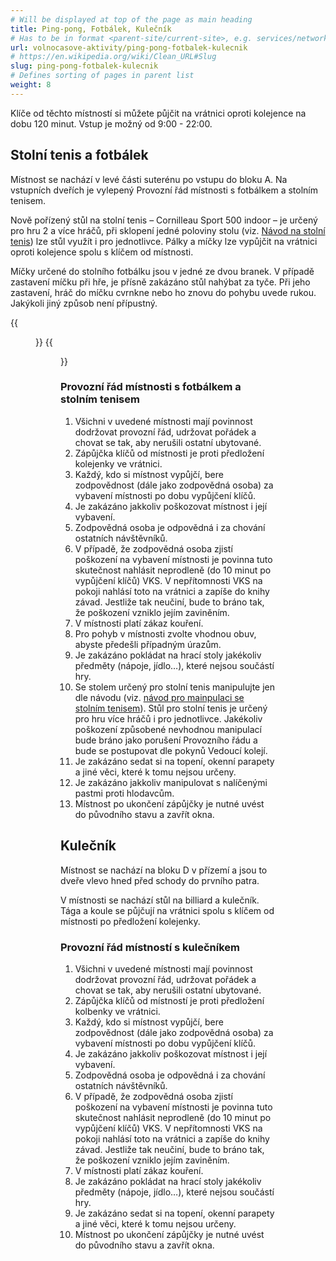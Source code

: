 ```yaml
---
# Will be displayed at top of the page as main heading
title: Ping-pong, Fotbálek, Kulečník
# Has to be in format <parent-site/current-site>, e.g. services/network (notice missing slash at the beginning)
url: volnocasove-aktivity/ping-pong-fotbalek-kulecnik
# https://en.wikipedia.org/wiki/Clean_URL#Slug
slug: ping-pong-fotbalek-kulecnik
# Defines sorting of pages in parent list
weight: 8
---
```


Klíče od těchto místností si můžete půjčit na vrátnici oproti kolejence na dobu 120 minut. Vstup je možný od 9:00 - 22:00.

## Stolní tenis a fotbálek

Místnost se nachází v levé části suterénu po vstupu do bloku A. Na vstupních dveřích je vylepený Provozní řád místnosti s fotbálkem a stolním tenisem.

Nově pořízený stůl na stolní tenis – Cornilleau Sport 500 indoor – je určený pro hru 2 a více hráčů, při sklopení jedné poloviny stolu (viz. [Návod na stolní tenis](pingpong_table_guide.pdf)) lze stůl využít i pro jednotlivce. Pálky a míčky lze vypůjčit na vrátnici oproti kolejence spolu s klíčem od místnosti.

Míčky určené do stolního fotbálku jsou v jedné ze dvou branek. V případě zastavení míčku při hře, je přísně zakázáno stůl nahýbat za tyče. Při jeho zastavení, hráč do míčku cvrnkne nebo ho znovu do pohybu uvede rukou. Jakýkoli jiný způsob není přípustný.

{{<figure src="football.jpg" alt="Football">}}
{{<figure src="pingpong.jpg" alt="Ping pong">}}

### Provozní řád místnosti s fotbálkem a stolním tenisem

1. Všichni v uvedené místnosti mají povinnost dodržovat provozní řád, udržovat pořádek a chovat se tak, aby nerušili ostatní ubytované.
2. Zápůjčka klíčů od místnosti je proti předložení kolejenky ve vrátnici.
3. Každý, kdo si místnost vypůjčí, bere zodpovědnost (dále jako zodpovědná osoba) za vybavení místnosti po dobu vypůjčení klíčů.
4. Je zakázáno jakkoliv poškozovat místnost i její vybavení.
5. Zodpovědná osoba je odpovědná i za chování ostatních návštěvníků.
6. V případě, že zodpovědná osoba zjistí poškození na vybavení místnosti je povinna tuto skutečnost nahlásit neprodleně (do 10 minut po vypůjčení klíčů) VKS. V nepřítomnosti VKS na pokoji nahlásí toto na vrátnici a zapíše do knihy závad. Jestliže tak neučiní, bude to bráno tak, že poškození vzniklo jejím zaviněním.
7. V místnosti platí zákaz kouření.
8. Pro pohyb v místnosti zvolte vhodnou obuv, abyste předešli případným úrazům.
9. Je zakázáno pokládat na hrací stoly jakékoliv předměty (nápoje, jídlo…), které nejsou součástí hry.
10. Se stolem určený pro stolní tenis manipulujte jen dle návodu (viz. [návod pro mainpulaci se stolním tenisem](pingpong_table_guide.pdf)). Stůl pro stolní tenis je určený pro hru více hráčů i pro jednotlivce. Jakékoliv poškození způsobené nevhodnou manipulací bude bráno jako porušení Provozního řádu a bude se postupovat dle pokynů Vedoucí kolejí.
11. Je zakázáno sedat si na topení, okenní parapety a jiné věci, které k tomu nejsou určeny.
12. Je zakázáno jakkoliv manipulovat s nalíčenými pastmi proti hlodavcům.
13. Místnost po ukončení zápůjčky je nutné uvést do původního stavu a zavřít okna.

## Kulečník

Místnost se nachází na bloku D v přízemí a jsou to dveře vlevo hned před schody do prvního patra.

V místnosti se nachází stůl na billiard a kulečník. Tága a koule se půjčují na vrátnici spolu s klíčem od místnosti po předložení kolejenky.

### Provozní řád místností s kulečníkem

1. Všichni v uvedené místnosti mají povinnost dodržovat provozní řád, udržovat pořádek a chovat se tak, aby nerušili ostatní ubytované.
2. Zápůjčka klíčů od místností je proti předložení kolbenky ve vrátnici.
3. Každý, kdo si místnost vypůjčí, bere zodpovědnost (dále jako zodpovědná osoba) za vybavení místnosti po dobu vypůjčení klíčů.
4. Je zakázáno jakkoliv poškozovat místnost i její vybavení.
5. Zodpovědná osoba je odpovědná i za chování ostatních návštěvníků.
6. V případě, že zodpovědná osoba zjistí poškození na vybavení místnosti je povinna tuto skutečnost nahlásit neprodleně (do 10 minut po vypůjčení klíčů) VKS. V nepřítomnosti VKS na pokoji nahlásí toto na vrátnici a zapíše do knihy závad. Jestliže tak neučiní, bude to bráno tak, že poškození vzniklo jejím zaviněním.
7. V místnosti platí zákaz kouření.
8. Je zakázáno pokládat na hrací stoly jakékoliv předměty (nápoje, jídlo…), které nejsou součástí hry.
9. Je zakázáno sedat si na topení, okenní parapety a jiné věci, které k tomu nejsou určeny.
10. Místnost po ukončení zápůjčky je nutné uvést do původního stavu a zavřít okna.
